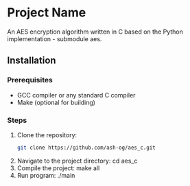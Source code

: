 # Project Name

An AES encryption algorithm written in C based on the Python implementation - submodule aes. 

## Installation

### Prerequisites
- GCC compiler or any standard C compiler
- Make (optional for building)

### Steps
1. Clone the repository:
   ```bash
   git clone https://github.com/ash-og/aes_c.git
2. Navigate to the project directory:
    cd aes_c
3. Compile the project:
   make all
4. Run program:
    ./main

